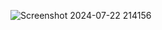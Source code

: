 ![Screenshot 2024-07-22 214156](https://github.com/user-attachments/assets/493217d1-f0f7-4043-925d-5f1ac2af4fea)
